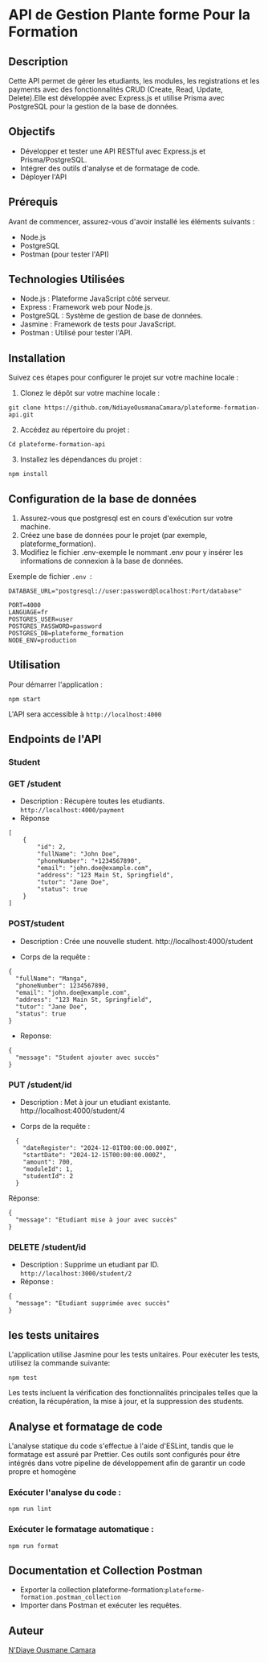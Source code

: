 # API de Gestion Plante forme Pour la Formation

## Description

Cette API permet de gérer les etudiants, les modules, les registrations et les payments avec des fonctionnalités CRUD (Create, Read, Update, Delete).Elle est développée avec Express.js et utilise Prisma avec PostgreSQL pour la gestion de la base de données.

## Objectifs

- Développer et tester une API RESTful avec Express.js et Prisma/PostgreSQL.
- Intégrer des outils d'analyse et de formatage de code.
- Déployer l'API

## Prérequis

Avant de commencer, assurez-vous d'avoir installé les éléments suivants :

- Node.js
- PostgreSQL
- Postman (pour tester l'API)

## Technologies Utilisées

- Node.js : Plateforme JavaScript côté serveur.
- Express : Framework web pour Node.js.
- PostgreSQL : Système de gestion de base de données.
- Jasmine : Framework de tests pour JavaScript.
- Postman : Utilisé pour tester l'API.

## Installation

Suivez ces étapes pour configurer le projet sur votre machine locale :

1. Clonez le dépôt sur votre machine locale :

```
git clone https://github.com/NdiayeOusmanaCamara/plateforme-formation-api.git

```

2. Accédez au répertoire du projet :

```
Cd plateforme-formation-api
```

3. Installez les dépendances du projet :

```
npm install
```

## Configuration de la base de données

1. Assurez-vous que postgresql est en cours d'exécution sur votre machine.
2. Créez une base de données pour le projet (par exemple, plateforme_formation).
3. Modifiez le fichier .env-exemple le nommant .env pour y insérer les informations de connexion à la base de données.

Exemple de fichier `.env `:

```
DATABASE_URL="postgresql://user:password@localhost:Port/database"

PORT=4000
LANGUAGE=fr
POSTGRES_USER=user
POSTGRES_PASSWORD=password
POSTGRES_DB=plateforme_formation
NODE_ENV=production
```

## Utilisation

Pour démarrer l'application :

```
npm start
```

L'API sera accessible à `http://localhost:4000`

## Endpoints de l'API

### Student

### GET /student

- Description : Récupère toutes les etudiants. `http://localhost:4000/payment`
- Réponse

```
[
    {
        "id": 2,
        "fullName": "John Doe",
        "phoneNumber": "+1234567890",
        "email": "john.doe@example.com",
        "address": "123 Main St, Springfield",
        "tutor": "Jane Doe",
        "status": true
    }
]
```

### POST/student

- Description : Crée une nouvelle student. http://localhost:4000/student

- Corps de la requête :

```
{
  "fullName": "Manga",
  "phoneNumber": 1234567890,
  "email": "john.doe@example.com",
  "address": "123 Main St, Springfield",
  "tutor": "Jane Doe",
  "status": true
}
```

- Reponse:

```
{
  "message": "Student ajouter avec succès"
}
```

### PUT /student/id

- Description : Met à jour un etudiant existante. http://localhost:4000/student/4

- Corps de la requête :

```
  {
    "dateRegister": "2024-12-01T00:00:00.000Z",
    "startDate": "2024-12-15T00:00:00.000Z",
    "amount": 700,
    "moduleId": 1,
    "studentId": 2
  }
```

Réponse:

```
{
  "message": "Etudiant mise à jour avec succès"
}
```

### DELETE /student/id

- Description : Supprime un etudiant par ID. `http://localhost:3000/student/2`
- Réponse :

```
{
  "message": "Etudiant supprimée avec succès"
}
```

## les tests unitaires

L'application utilise Jasmine pour les tests unitaires. Pour exécuter les tests, utilisez la commande suivante:

```
npm test
```

Les tests incluent la vérification des fonctionnalités principales telles que la création, la récupération, la mise à jour, et la suppression des students.

## Analyse et formatage de code

L'analyse statique du code s'effectue à l'aide d'ESLint, tandis que le formatage est assuré par Prettier. Ces outils sont configurés pour être intégrés dans votre pipeline de développement afin de garantir un code propre et homogène

### Exécuter l'analyse du code :

```
npm run lint
```

### Exécuter le formatage automatique :

```
npm run format
```

## Documentation et Collection Postman

- Exporter la collection plateforme-formation:`plateforme-formation.postman_collection`
- Importer dans Postman et exécuter les requêtes.

## Auteur

[N'Diaye Ousmane Camara](https://github.com/NdiayeOusmanaCamara)

